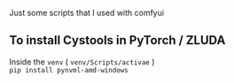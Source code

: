 Just some scripts that I used with comfyui



## To install Cystools in PyTorch / ZLUDA <br>
Inside the `venv` ( `venv/Scripts/activae` ) <br>
`pip install pynvml-amd-windows`
